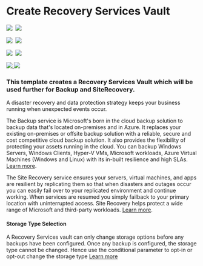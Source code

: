 # Create Recovery Services Vault

<IMG SRC="https://azbotstorage.blob.core.windows.net/badges/101-recovery-services-vault-create/PublicLastTestDate.svg" />&nbsp;
<IMG SRC="https://azbotstorage.blob.core.windows.net/badges/101-recovery-services-vault-create/PublicDeployment.svg" />&nbsp;

<IMG SRC="https://azbotstorage.blob.core.windows.net/badges/101-recovery-services-vault-create/FairfaxLastTestDate.svg" />&nbsp;
<IMG SRC="https://azbotstorage.blob.core.windows.net/badges/101-recovery-services-vault-create/FairfaxDeployment.svg" />&nbsp;

<IMG SRC="https://azbotstorage.blob.core.windows.net/badges/101-recovery-services-vault-create/BestPracticeResult.svg" />&nbsp;
<IMG SRC="https://azbotstorage.blob.core.windows.net/badges/101-recovery-services-vault-create/CredScanResult.svg" />&nbsp;

<a href="https://portal.azure.com/#create/Microsoft.Template/uri/https%3A%2F%2Fraw.githubusercontent.com%2FAzure%2Fazure-quickstart-templates%2Fmaster%2F101-recovery-services-vault-create%2Fazuredeploy.json" target="_blank">
    <img src="http://azuredeploy.net/deploybutton.png"/>
</a>
<a href="http://armviz.io/#/?load=https%3A%2F%2Fraw.githubusercontent.com%2FAzure%2Fazure-quickstart-templates%2Fmaster%2F101-recovery-services-vault-create%2Fazuredeploy.json" target="_blank">
    <img src="http://armviz.io/visualizebutton.png"/>
</a>

### This template creates a Recovery Services Vault which will be used further for Backup and SiteRecovery.

A disaster recovery and data protection strategy keeps your business running when unexpected events occur.

The Backup service is Microsoft's born in the cloud backup solution to backup data that's located on-premises and in Azure. It replaces your existing on-premises or offsite backup solution with a reliable, secure and cost competitive cloud backup solution. It also provides the flexibility of protecting your assets running in the cloud. You can backup Windows Servers, Windows Clients, Hyper-V VMs, Microsoft workloads, Azure Virtual Machines (Windows and Linux) with its in-built resilience and high SLAs. [Learn more](http://aka.ms/backup-learn-more/).

The Site Recovery service ensures your servers, virtual machines, and apps are resilient by replicating them so that when disasters and outages occur you can easily fail over to your replicated environment and continue working. When services are resumed you simply failback to your primary location with uninterrupted access. Site Recovery helps protect a wide range of Microsoft and third-party workloads. [Learn more](http://aka.ms/asr-learn-more/).

#### Storage Type Selection
A Recovery Services vault can only change storage options before any backups have been configured. Once any backup is configured, the storage type cannot be changed. Hence use the conditional parameter to opt-in or opt-out change the storage type [Learn more](https://docs.microsoft.com/en-us/azure/backup/backup-azure-backup-faq#can-i-change-from-grs-to-lrs-after-a-backup)
